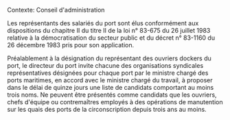 Contexte: Conseil d'administration

Les représentants des salariés du port sont élus conformément aux dispositions du chapitre II du titre II de la loi n° 83-675 du 26 juillet 1983 relative à la démocratisation du secteur public et du décret n° 83-1160 du 26 décembre 1983 pris pour son application.

Préalablement à la désignation du représentant des ouvriers dockers du port, le directeur du port invite chacune des organisations syndicales représentatives désignées pour chaque port par le ministre chargé des ports maritimes, en accord avec le ministre chargé du travail, à proposer dans le délai de quinze jours une liste de candidats comportant au moins trois noms. Ne peuvent être présentés comme candidats que les ouvriers, chefs d'équipe ou contremaîtres employés à des opérations de manutention sur les quais des ports de la circonscription depuis trois ans au moins.
